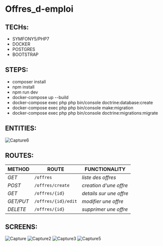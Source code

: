 ﻿# Offres_d-emploi
 ## TECHs:
 * SYMFONY5/PHP7
 * DOCKER
 * POSTGRES
 * BOOTSTRAP
 
 ## STEPS: 
* composer install
* npm install
* npm run dev
* docker-compose up --build
* docker-compose exec php php bin/console doctrine:database:create
* docker-compose exec php php bin/console make:migration
* docker-compose exec php php bin/console doctrine:migrations:migrate

 ## ENTITIES:
 ![Capture6](https://user-images.githubusercontent.com/26094313/216023776-c0e6ffb1-441f-4dd3-8b95-08c5afbe5a72.PNG)
 
 ## ROUTES:
  | METHOD | ROUTE | FUNCTIONALITY |
  | ------- | ----- | ------------- |
  | *GET* | ```/offres``` | _liste des offres_|
  | *POST* | ```/offres/create``` | _creation d'une offre_|
  | *GET* | ```/offres/{id}``` | _details sur une offre_|
  | *GET/PUT* | ```/offres/{id}/edit``` | _modifier une offre_|
  | *DELETE* | ```/offres/{id}``` | _supprimer une offre_|
  
 ## SCREENS:
![Capture](https://user-images.githubusercontent.com/26094313/215843709-17b91369-8398-4327-b90c-bb960a4389ba.PNG)
![Capture2](https://user-images.githubusercontent.com/26094313/215843716-101906e0-d335-4ac7-b770-6f29d243ee78.PNG)
![Capture3](https://user-images.githubusercontent.com/26094313/215843720-9ebad3ba-ecfc-4b95-99a0-c28ea11a6f96.PNG)
![Capture5](https://user-images.githubusercontent.com/26094313/215843723-456f098d-221a-4be6-a419-20d9ba28582f.PNG)
